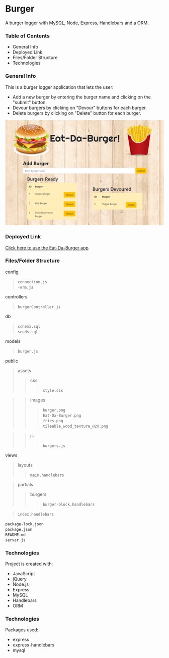 # Burger
A burger logger with MySQL, Node, Express, Handlebars and a ORM.

### Table of Contents
* General Info
* Deployed Link
* Files/Folder Structure
* Technologies

### General Info
This is a burger logger application that lets the user:
- Add a new burger by entering the burger name and clicking on the "submit" button.
- Devour burgers by clicking on "Devour" buttons for each burger.
- Delete burgers by clicking on "Delete" button for each burger.

![Eat-Da-Burger](public/assets/images/Eat-Da-Burger.png)

### Deployed Link
[Click here to use the Eat-Da-Burger app](https://secret-temple-22638.herokuapp.com/)

### Files/Folder Structure
config
> `connection.js`</br>
>-`orm.js`

controllers</br>
>`burgerController.js`

db
 >`schema.sql`</br>
 >`seeds.sql`
 
models
>`burger.js`

public
>assets
>>css
>>>`style.css`

>>images
>>>`burger.png`</br>
>>>`Eat-Da-Burger.png`</br>
>>>`fries.png`</br>
>>>`tileable_wood_texture_@2X.png`

>>js
>>>`burgers.js`

views
>layouts
>>`main.handlebars`

>partials
>>burgers
>>>`burger-block.handlebars`

>`index.handlebars`

`package-lock.json`</br>
`package.json`</br>
`README.md`</br>
`server.js`</br>

### Technologies
Project is created with:
* JavaScript
* jQuery
* Node.js
* Express
* MySQL
* Handlebars
* ORM

### Technologies
Packages used:
* express
* express-handlebars
* mysql